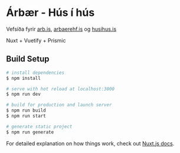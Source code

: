 # Árbær - Hús í hús

Vefsíða fyrir [arb.is](https://arb.is), [arbaerehf.is](https://arbaerehf.is) og [husihus.is](https://husihus.is)

Nuxt + Vuetify + Prismic

## Build Setup

```bash
# install dependencies
$ npm install

# serve with hot reload at localhost:3000
$ npm run dev

# build for production and launch server
$ npm run build
$ npm run start

# generate static project
$ npm run generate
```

For detailed explanation on how things work, check out [Nuxt.js docs](https://nuxtjs.org).